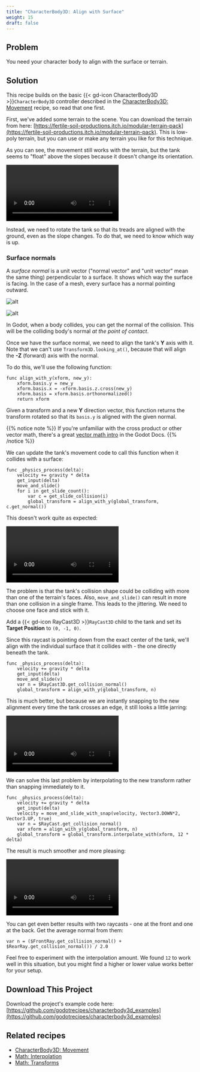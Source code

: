```yaml
---
title: "CharacterBody3D: Align with Surface"
weight: 15
draft: false
---
```


## Problem

You need your character body to align with the surface or terrain.

## Solution

This recipe builds on the basic {{< gd-icon CharacterBody3D >}}`CharacterBody3D` controller described in the [CharacterBody3D: Movement](/godot_recipes/4.x/3d/characterbody3d_examples/) recipe, so read that one first.

First, we've added some terrain to the scene. You can download the terrain from here: [https://fertile-soil-productions.itch.io/modular-terrain-pack](https://fertile-soil-productions.itch.io/modular-terrain-pack). This is low-poly terrain, but you can use or make any terrain you like for this technique.

As you can see, the movement still works with the terrain, but the tank seems to "float" above the slopes because it doesn't change its orientation.

<video controls src="/godot_recipes/4.x/img/3d_kinematic_04.webm"></video>

Instead, we need to rotate the tank so that its treads are aligned with the ground, even as the slope changes. To do that, we need to know which way is up.

### Surface normals

A *surface normal* is a unit vector ("normal vector" and "unit vector" mean the same thing) perpendicular to a surface. It shows which way the surface is facing. In the case of a mesh, every surface has a normal pointing outward.

![alt](/godot_recipes/4.x/img/3d_kinematic_05.png)

![alt](/godot_recipes/4.x/img/3d_kinematic_06.gif)

In Godot, when a body collides, you can get the normal of the collision. This will be the colliding body's normal *at the point of contact*.

Once we have the surface normal, we need to align the tank's **Y** axis with it. Note that we can't use `Transform3D.looking_at()`, because that will align the **-Z** (forward) axis with the normal.

To do this, we'll use the following function:

```gdscript
func align_with_y(xform, new_y):
    xform.basis.y = new_y
    xform.basis.x = -xform.basis.z.cross(new_y)
    xform.basis = xform.basis.orthonormalized()
    return xform
```

Given a transform and a new **Y** direction vector, this function returns the transform rotated so that its `basis.y` is aligned with the given normal.

{{% notice note %}}
If you're unfamiliar with the cross product or other vector math, there's a great [vector math intro](https://docs.godotengine.org/en/latest/tutorials/math/vector_math.html) in the Godot Docs.
{{% /notice %}}

We can update the tank's movement code to call this function when it collides with a surface:

```gdscript
func _physics_process(delta):
    velocity += gravity * delta
    get_input(delta)
    move_and_slide()
    for i in get_slide_count():
        var c = get_slide_collision(i)
        global_transform = align_with_y(global_transform, c.get_normal())
```

This doesn't work quite as expected:

<video controls src="/godot_recipes/4.x/img/3d_kinematic_07.webm"></video>

The problem is that the tank's collision shape could be colliding with more than one of the terrain's faces. Also, `move_and_slide()` can result in more than one collision in a single frame. This leads to the jittering. We need to choose one face and stick with it.

Add a {{< gd-icon RayCast3D >}}`RayCast3D` child to the tank and set its **Target Position** to `(0, -1, 0)`.

Since this raycast is pointing down from the exact center of the tank, we'll align with the individual surface that it collides with - the one directly beneath the tank.

```gdscript
func _physics_process(delta):
    velocity += gravity * delta
    get_input(delta)
    move_and_slide(v)
    var n = $RayCast3D.get_collision_normal()
    global_transform = align_with_y(global_transform, n)
```

This is much better, but because we are instantly snapping to the new alignment every time the tank crosses an edge, it still looks a little jarring:

<video controls src="/godot_recipes/4.x/img/3d_kinematic_08.webm"></video>

We can solve this last problem by interpolating to the new transform rather than snapping immediately to it.

```gdscript
func _physics_process(delta):
    velocity += gravity * delta
    get_input(delta)
    velocity = move_and_slide_with_snap(velocity, Vector3.DOWN*2, Vector3.UP, true)
    var n = $RayCast.get_collision_normal()
    var xform = align_with_y(global_transform, n)
    global_transform = global_transform.interpolate_with(xform, 12 * delta)
```

The result is much smoother and more pleasing:

<video controls src="/godot_recipes/4.x/img/3d_kinematic_09.webm"></video>

You can get even better results with two raycasts - one at the front and one at the back. Get the average normal from them:

```gdscript
var n = ($FrontRay.get_collision_normal() + $RearRay.get_collision_normal()) / 2.0
```

Feel free to experiment with the interpolation amount. We found `12` to work well in this situation, but you might find a higher or lower value works better for your setup.

## <i class="fas fa-code-branch"></i> Download This Project

Download the project's example code here: [https://github.com/godotrecipes/characterbody3d_examples](https://github.com/godotrecipes/characterbody3d_examples)

## Related recipes

- [CharacterBody3D: Movement](/godot_recipes/4.x/3d/characterbody3d_examples/)
- [Math: Interpolation](/godot_recipes/4.x/math/interpolation/)
- [Math: Transforms](/godot_recipes/4.x/math/transforms/)

